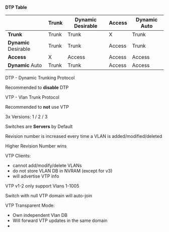 **DTP Table**

|                       | Trunk | Dynamic Desirable | Access | Dynamic Auto |
| --------------------- | ----- | ----------------- | ------ | ------------ |
| **Trunk**             | Trunk | Trunk             | X      | Trunk        |
| **Dynamic** Desirable | Trunk | Trunk             | Access | Trunk        |
| **Access**            | X     | Access            | Access | Access       |
| **Dynamic** Auto      | Trunk | Trunk             | Access | Access       |

DTP - Dynamic Trunking Protocol

Recommended to **disable** DTP

VTP - Vlan Trunk Protocol

Recommended to **not** use VTP

3x Versions: 1 / 2  / 3

Switches are **Servers** by Default

Revision number is increased every time a VLAN is added/modified/deleted

Higher Revision Number wins

VTP Clients:
- cannot add/modify/delete VLANs
- do not store VLAN DB in NVRAM (except for v3)
- will advertise VTP info

VTP v1-2 only support Vlans 1-1005

Switch with null VTP domain will auto-join

VTP Transparent Mode:
- Own independent Vlan DB
- Will forward VTP updates in the same domain
- 